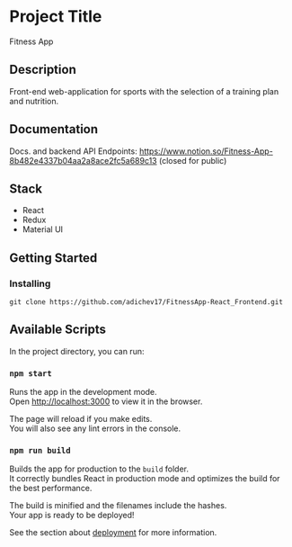 # Project Title

Fitness App

## Description

Front-end web-application for sports with the selection of a training plan and nutrition.

## Documentation

Docs. and backend API Endpoints: https://www.notion.so/Fitness-App-8b482e4337b04aa2a8ace2fc5a689c13 (closed for public)

## Stack

- React
- Redux
- Material UI

## Getting Started

### Installing

```
git clone https://github.com/adichev17/FitnessApp-React_Frontend.git
```

## Available Scripts

In the project directory, you can run:

### `npm start`

Runs the app in the development mode.\
Open [http://localhost:3000](http://localhost:3000) to view it in the browser.

The page will reload if you make edits.\
You will also see any lint errors in the console.

### `npm run build`

Builds the app for production to the `build` folder.\
It correctly bundles React in production mode and optimizes the build for the best performance.

The build is minified and the filenames include the hashes.\
Your app is ready to be deployed!

See the section about [deployment](https://facebook.github.io/create-react-app/docs/deployment) for more information.

